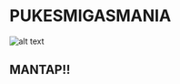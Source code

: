 # PUKESMIGASMANIA

![alt text](https://github.com/panjoel4/PUKESMIGASMANIA/blob/master/CODES/pp.jfif?raw=true)

 <h2> MANTAP!!
